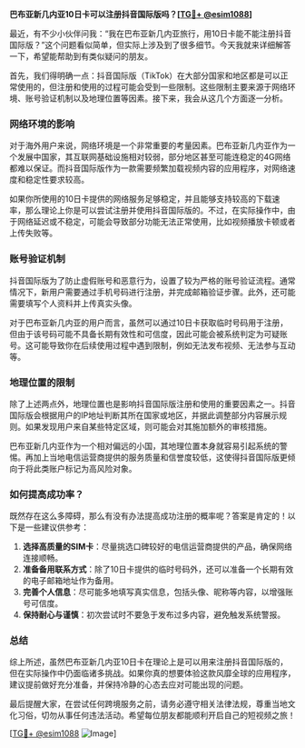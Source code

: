 **巴布亚新几内亚10日卡可以注册抖音国际版吗？[[TG💪+ @esim1088](https://t.me/s/esim1088)]**

最近，有不少小伙伴问我：“我在巴布亚新几内亚旅行，用10日卡能不能注册抖音国际版？”这个问题看似简单，但实际上涉及到了很多细节。今天我就来详细解答一下，希望能帮助到有类似疑问的朋友。

首先，我们得明确一点：抖音国际版（TikTok）在大部分国家和地区都是可以正常使用的，但注册和使用的过程可能会受到一些限制。这些限制主要来源于网络环境、账号验证机制以及地理位置等因素。接下来，我会从这几个方面逐一分析。

### 网络环境的影响

对于海外用户来说，网络环境是一个非常重要的考量因素。巴布亚新几内亚作为一个发展中国家，其互联网基础设施相对较弱，部分地区甚至可能连稳定的4G网络都难以保证。而抖音国际版作为一款需要频繁加载视频内容的应用程序，对网络速度和稳定性要求较高。

如果你所使用的10日卡提供的网络服务足够稳定，并且能够支持较高的下载速率，那么理论上你是可以尝试注册并使用抖音国际版的。不过，在实际操作中，由于网络延迟或不稳定，可能会导致部分功能无法正常使用，比如视频播放卡顿或者上传失败等。

### 账号验证机制

抖音国际版为了防止虚假账号和恶意行为，设置了较为严格的账号验证流程。通常情况下，新用户需要通过手机号码进行注册，并完成邮箱验证步骤。此外，还可能需要填写个人资料并上传真实头像。

对于巴布亚新几内亚的用户而言，虽然可以通过10日卡获取临时号码用于注册，但由于该号码可能不具备长期有效性和可信度，因此可能会被系统判定为可疑账号。这可能导致你在后续使用过程中遇到限制，例如无法发布视频、无法参与互动等。

### 地理位置的限制

除了上述两点外，地理位置也是影响抖音国际版注册和使用的重要因素之一。抖音国际版会根据用户的IP地址判断其所在国家或地区，并据此调整部分内容展示规则。如果发现用户来自某些特定区域，则可能会对其施加额外的审核措施。

巴布亚新几内亚作为一个相对偏远的小国，其地理位置本身就容易引起系统的警惕。再加上当地电信运营商提供的服务质量和信誉度较低，这使得抖音国际版更倾向于将此类账户标记为高风险对象。

### 如何提高成功率？

既然存在这么多障碍，那么有没有办法提高成功注册的概率呢？答案是肯定的！以下是一些建议供参考：

1. **选择高质量的SIM卡**：尽量挑选口碑较好的电信运营商提供的产品，确保网络连接顺畅。
2. **准备备用联系方式**：除了10日卡提供的临时号码外，还可以准备一个长期有效的电子邮箱地址作为备用。
3. **完善个人信息**：尽可能多地填写真实信息，包括头像、昵称等内容，以增强账号可信度。
4. **保持耐心与谨慎**：初次尝试时不要急于发布过多内容，避免触发系统警报。

### 总结

综上所述，虽然巴布亚新几内亚10日卡在理论上是可以用来注册抖音国际版的，但在实际操作中仍面临诸多挑战。如果你真的想要体验这款风靡全球的应用程序，建议提前做好充分准备，并保持冷静的心态去应对可能出现的问题。

最后提醒大家，在尝试任何跨境服务之前，请务必遵守相关法律法规，尊重当地文化习俗，切勿从事任何违法活动。希望每位朋友都能顺利开启自己的短视频之旅！

[[TG💪+ @esim1088](https://t.me/s/esim1088) ![Image](https://i.postimg.cc/4NQfJmqS/Snipaste-2025-05-13-00-14-12.png)]